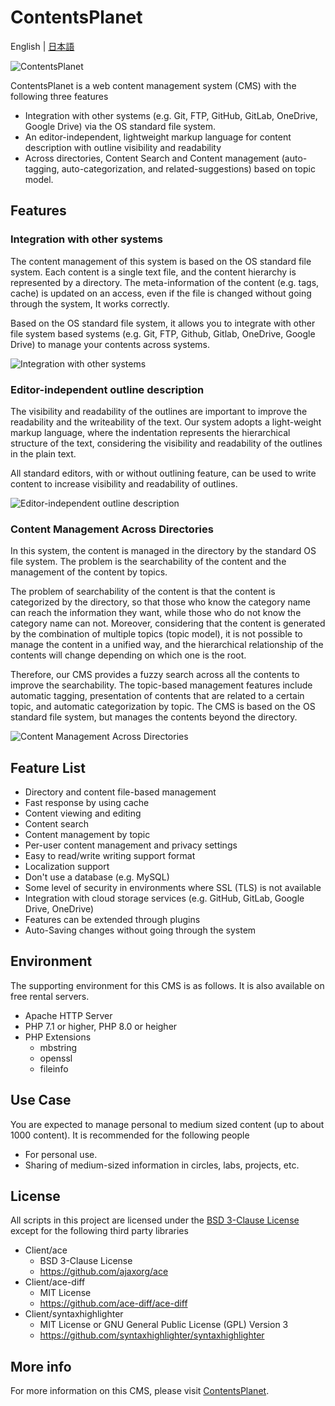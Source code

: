 # ContentsPlanet

English | [日本語](./README_jp.md)

![ContentsPlanet](http://contentsviewer.work/Master/ContentsPlanet/Images/Logo.jpg)

ContentsPlanet is a web content management system (CMS) with the following three features

* Integration with other systems (e.g. Git, FTP, GitHub, GitLab, OneDrive, Google Drive) via the OS standard file system. 
* An editor-independent, lightweight markup language for content description with outline visibility and readability
* Across directories, Content Search and Content management (auto-tagging, auto-categorization, and related-suggestions) based on  topic model.

## Features
### Integration with other systems
The content management of this system is based on the OS standard file system.
Each content is a single text file, and the content hierarchy is represented by a directory.
The meta-information of the content (e.g. tags, cache) is updated on an access, even if the file is changed without going through the system,
It works correctly. 

Based on the OS standard file system, it allows you to integrate with other file system based systems (e.g. Git, FTP, Github, Gitlab, OneDrive, Google Drive) to manage your contents across systems.

![Integration with other systems](http://contentsviewer.work/Master/ContentsPlanet/Images/Integration.jpg)

### Editor-independent outline description
The visibility and readability of the outlines are important to improve the readability and the writeability of the text. 
Our system adopts a light-weight markup language, where the indentation represents the hierarchical structure of the text, considering the visibility and readability of the outlines in the plain text.

All standard editors, with or without outlining feature, can be used to write content to increase visibility and readability of outlines.

![Editor-independent outline description](http://contentsviewer.work/Master/ContentsPlanet/Images/OutlineEditorFree.jpg)

### Content Management Across Directories
In this system, the content is managed in the directory by the standard OS file system. 
The problem is the searchability of the content and the management of the content by topics.

The problem of searchability of the content is that the content is categorized by the directory, so that those who know the category name can reach the information they want, while those who do not know the category name can not.
Moreover, considering that the content is generated by the combination of multiple topics (topic model), it is not possible to manage the content in a unified way, and the hierarchical relationship of the contents will change depending on which one is the root. 

Therefore, our CMS provides a fuzzy search across all the contents to improve the searchability. 
The topic-based management features include automatic tagging, presentation of contents that are related to a certain topic, and automatic categorization by topic. The CMS is based on the OS standard file system, but manages the contents beyond the directory.

![Content Management Across Directories](http://contentsviewer.work/Master/ContentsPlanet/Images/AcrossDirectories.jpg)

## Feature List
* Directory and content file-based management
* Fast response by using cache
* Content viewing and editing
* Content search
* Content management by topic
* Per-user content management and privacy settings
* Easy to read/write writing support format
* Localization support
* Don't use a database (e.g. MySQL)
* Some level of security in environments where SSL (TLS) is not available
* Integration with cloud storage services (e.g. GitHub, GitLab, Google Drive, OneDrive)
* Features can be extended through plugins
* Auto-Saving changes without going through the system

## Environment
The supporting environment for this CMS is as follows. It is also available on free rental servers.

* Apache HTTP Server
* PHP 7.1 or higher, PHP 8.0 or heigher
* PHP Extensions
    * mbstring
    * openssl
    * fileinfo

## Use Case
You are expected to manage personal to medium sized content (up to about 1000 content).
It is recommended for the following people

* For personal use.
* Sharing of medium-sized information in circles, labs, projects, etc.

## License
All scripts in this project are licensed under the [BSD 3-Clause License](./LICENSE) except for the following third party libraries

* Client/ace
    * BSD 3-Clause License
    * <https://github.com/ajaxorg/ace>
* Client/ace-diff
    * MIT License
    * <https://github.com/ace-diff/ace-diff>
* Client/syntaxhighlighter
    * MIT License or GNU General Public License (GPL) Version 3
    * <https://github.com/syntaxhighlighter/syntaxhighlighter>

## More info
For more information on this CMS, please visit [ContentsPlanet](http://contentsviewer.work/Master/ContentsPlanet/ContentsPlanet).

